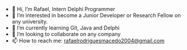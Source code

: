 - 👋 Hi, I’m Rafael, Intern Delphi Programmer
- 👀 I’m interested in become a Junior Developer or Research Fellow on any university.
- 🌱 I’m currently learning Git, Java and Delphi
- 💞️ I’m looking to collaborate on any company
- 📫 How to reach me: rafaelrodriguesmacedo2004@gmail.com

<!---
Rafa2203/Rafa2203 is a ✨ special ✨ repository because its `README.md` (this file) appears on your GitHub profile.
You can click the Preview link to take a look at your changes.
--->
